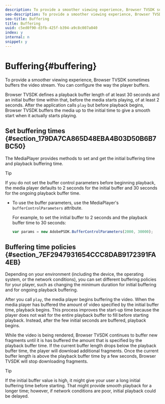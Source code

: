 ```yaml
---
description: To provide a smoother viewing experience, Browser TVSDK sometimes buffers the video stream. You can configure the way the player buffers.
seo-description: To provide a smoother viewing experience, Browser TVSDK sometimes buffers the video stream. You can configure the way the player buffers.
seo-title: Buffering
title: Buffering
uuid: c5ed0f90-d3fb-425f-b394-a9c8c007a040
index: y
internal: n
snippet: y
---
```


# Buffering{#buffering}

To provide a smoother viewing experience, Browser TVSDK sometimes buffers the video stream. You can configure the way the player buffers.

Browser TVSDK defines a playback buffer length of at least 30 seconds and an initial buffer time within that, before the media starts playing, of at least 2 seconds. After the application calls `play` but before playback begins, Browser TVSDK buffers the media up to the initial time to give a smooth start when it actually starts playing.

## Set buffering times {#section_179DA7CA865D48EBA4B03D50B6B7BC50}

The MediaPlayer provides methods to set and get the initial buffering time and playback buffering time.

>[!TIP]
>
>If you do not set the buffer control parameters before beginning playback, the media player defaults to 2 seconds for the initial buffer and 30 seconds for the ongoing playback buffer time.

* To use the buffer parameters, use the MediaPlayer's `bufferControlParameters` attribute.

  For example, to set the initial buffer to 2 seconds and the playback buffer time to 30 seconds:

  ```js
  var params = new AdobePSDK.BufferControlParameters(2000, 30000);
  ```

## Buffering time policies {#section_7EF2947931654CCC8DAB9172391FA4EB}

Depending on your environment (including the device, the operating system, or the network conditions), you can set different buffering policies for your player, such as changing the minimum duration for initial buffering and for ongoing playback buffering.

After you call `play`, the media player begins buffering the video. When the media player has buffered the amount of video specified by the initial buffer time, playback begins. This process improves the start-up time because the player does not wait for the entire playback buffer to fill before starting playback. Instead, after the few initial seconds are buffered, playback begins.

While the video is being rendered, Browser TVSDK continues to buffer new fragments until it is has buffered the amount that is specified by the playback buffer time. If the current buffer length drops below the playback buffer time, the player will download additional fragments. Once the current buffer length is above the playback buffer time by a few seconds, Browser TVSDK will stop downloading fragments.

>[!TIP]
>
>If the initial buffer value is high, it might give your user a long initial buffering time before starting. That might provide smooth playback for a longer time; however, if network conditions are poor, initial playback could be delayed.

